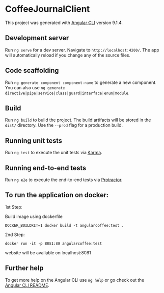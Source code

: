 # CoffeeJournalClient

This project was generated with [Angular CLI](https://github.com/angular/angular-cli) version 9.1.4.

## Development server

Run `ng serve` for a dev server. Navigate to `http://localhost:4200/`. The app will automatically reload if you change any of the source files.

## Code scaffolding

Run `ng generate component component-name` to generate a new component. You can also use `ng generate directive|pipe|service|class|guard|interface|enum|module`.

## Build

Run `ng build` to build the project. The build artifacts will be stored in the `dist/` directory. Use the `--prod` flag for a production build.

## Running unit tests

Run `ng test` to execute the unit tests via [Karma](https://karma-runner.github.io).

## Running end-to-end tests

Run `ng e2e` to execute the end-to-end tests via [Protractor](http://www.protractortest.org/).

## To run the application on docker:

1st Step:

Build image using dockerfile

`DOCKER_BUILDKIT=1 docker build -t angularcoffee:test .`

2nd Step:

`docker run -it -p 8081:80 angularcoffee:test`

website will be available on localhost:8081

## Further help

To get more help on the Angular CLI use `ng help` or go check out the [Angular CLI README](https://github.com/angular/angular-cli/blob/master/README.md).
